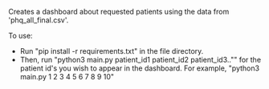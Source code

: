 Creates a dashboard about requested patients using the data from 'phq_all_final.csv'.

To use:
- Run "pip install -r requirements.txt" in the file directory.
- Then, run "python3 main.py patient_id1 patient_id2 patient_id3..""
for the patient id's you wish to appear in the dashboard. For example,
"python3 main.py 1 2 3 4 5 6 7 8 9 10"